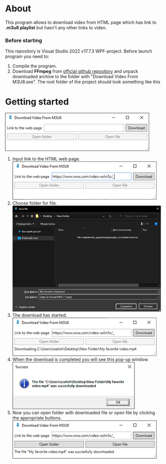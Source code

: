 # About

This program allows to download video from HTML page which has link to **.m3u8 playlist** but hasn't any other links to video.

### Before starting

This repository is Visual Studio 2022 v17.7.3 WPF-project. Before launch program you need to:

1. Compile the program.
2. Download **FFmpeg** from [official github repository](https://github.com/BtbN/FFmpeg-Builds/releases/download/latest/ffmpeg-master-latest-win64-gpl.zip) and unpack downloaded archive to the folder with "Download Video From M3U8.exe". The root folder of the project should look something like this

# Getting started

![](README/1.png)

1. Input link to the HTML web page.
   ![](README/2.png)
2. Choose folder for file.
   ![](README/3.png)
3. The download has started.
   ![](README/4.png)
4. When the download is completed you will see this pop-up window.
   ![](README/5.png)
5. Now you can open folder with downloaded file or open file by clicking the appropriate buttons.
   ![](README/6.png)
